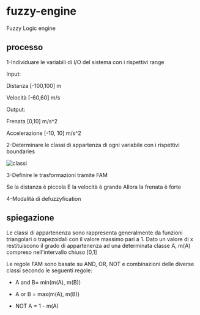 # fuzzy-engine
Fuzzy Logic engine
## processo
1-Individuare le variabili di I/O del sistema con i rispettivi range

Input:

Distanza \[-100,100\] m

Velocità \[-60,60\] m/s

Output:

Frenata \[0,10\] m/s^2

Accelerazione \[-10, 10\] m/s^2

2-Determinare le classi di appartenza di ogni variabile con i rispettivi boundaries

![classi](https://github.com/Sannita/fuzzy-engine/blob/main/image.jpg?raw=true)

3-Definire le trasformazioni tramite FAM

Se la distanza è piccola E la velocità è grande Allora la frenata è forte

4-Modalità di defuzzyfication

## spiegazione

Le classi di appartenenza sono rappresenta generalmente da funzioni triangolari o trapezoidali con il valore massimo pari a 1. Dato un valore di x restituiscono il grado di appartenenza ad una determinata classe A, m(A) compreso nell'intervallo chiuso \[0,1\]

Le regole FAM sono basate su AND, OR, NOT e combinazioni delle diverse classi secondo le seguenti regole:

- A and B= min(m(A), m(B))

- A or B = max(m(A), m(B))

- NOT A = 1 - m(A)
